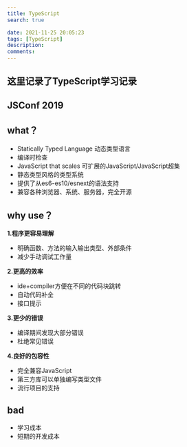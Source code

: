 ```yaml
---
title: TypeScript
search: true

date: 2021-11-25 20:05:23
tags: [TypeScript]
description:
comments:
---
```


##  这里记录了TypeScript学习记录

## JSConf 2019

[](./image/JSConf2019.png)

## what？

- Statically Typed Language 动态类型语言
- 编译时检查
- JavaScript that scales 可扩展的JavaScript/JavaScript超集
- 静态类型风格的类型系统
- 提供了从es6-es10/esnext的语法支持
- 兼容各种浏览器、系统、服务器，完全开源

## why use？

**1.程序更容易理解**
- 明确函数、方法的输入输出类型、外部条件
- 减少手动调试工作量

**2.更高的效率**
- ide+compiler方便在不同的代码块跳转
- 自动代码补全
- 接口提示 

**3.更少的错误**
- 编译期间发现大部分错误
- 杜绝常见错误

**4.良好的包容性**
- 完全兼容JavaScript
- 第三方库可以单独编写类型文件
- 流行项目的支持

## bad
- 学习成本
- 短期的开发成本